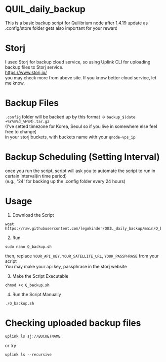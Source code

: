 # QUIL_daily_backup
This is a basic backup script for Quilibrium node after 1.4.19 update as .config/store folder gets also important for your reward

# Storj
I used Storj for backup cloud service, so using Uplink CLI for uploading backup files to Storj service.  
           https://www.storj.io/  
you may check more from above site.
If you know better cloud service, let me know.  

# Backup Files
```.config``` folder will be backed up by this format -> ```backup_$(date +%Y%m%d_%H%M).tar.gz```  
(I've setted timezone for Korea, Seoul so if you live in somewhere else feel free to change)  
in your storj buckets, with buckets name with your ```qnode-vps_ip```

# Backup Scheduling (Setting Interval)
once you run the script, script will ask you to automate the script to run in certain interval(in time period)  
(e.g., '24' for backing up the .config folder every 24 hours)

# Usage
1. Download the Script
```
wget https://raw.githubusercontent.com/legokinder/QUIL_daily_backup/main/Q_backup.sh
```
2. Run
```
sudo nano Q_backup.sh
```
 then, replace ```YOUR_API_KEY```, ```YOUR_SATELLITE_URL```, ```YOUR_PASSPHRASE``` from your script  
 You may make your api key, passphrase in the storj website
 
 3. Make the Script Executable
```
chmod +x Q_backup.sh
```
 4. Run the Script Manually
```
./Q_backup.sh
```

# Checking uploaded backup files
```
uplink ls sj://BUCKETNAME
``` 
or try  
```
uplink ls --recursive
```



